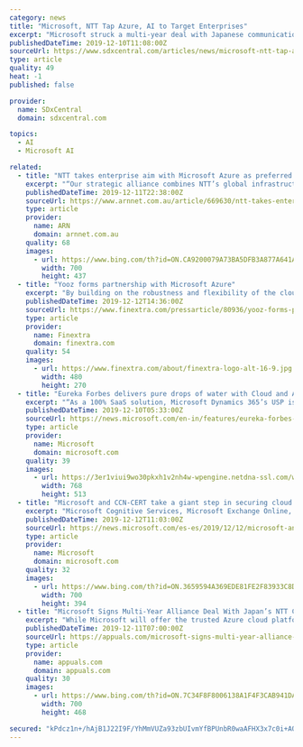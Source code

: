 ```yaml
---
category: news
title: "Microsoft, NTT Tap Azure, AI to Target Enterprises"
excerpt: "Microsoft struck a multi-year deal with Japanese communications giant NTT to combine its Azure cloud platform and artificial intelligence (AI) capabilities with NTT’s optical and wireless network to produce and support new enterprise-focused digital ..."
publishedDateTime: 2019-12-10T11:08:00Z
sourceUrl: https://www.sdxcentral.com/articles/news/microsoft-ntt-tap-azure-ai-to-target-enterprises/2019/12/
type: article
quality: 49
heat: -1
published: false

provider:
  name: SDxCentral
  domain: sdxcentral.com

topics:
  - AI
  - Microsoft AI

related:
  - title: "NTT takes enterprise aim with Microsoft Azure as preferred cloud platform"
    excerpt: "“Our strategic alliance combines NTT’s global infrastructure and services expertise with the power of Azure,” said Satya Nadella, CEO, Microsoft. “Together, we will build new solutions spanning AI, cyber security and hybrid cloud, as we work to help enterprise customers everywhere accelerate their digital transformation.” From a ..."
    publishedDateTime: 2019-12-11T22:38:00Z
    sourceUrl: https://www.arnnet.com.au/article/669630/ntt-takes-enterprise-aim-microsoft-azure-preferred-cloud-platform/
    type: article
    provider:
      name: ARN
      domain: arnnet.com.au
    quality: 68
    images:
      - url: https://www.bing.com/th?id=ON.CA9200079A73BA5DFB3A877A641AE88C
        width: 700
        height: 437
  - title: "Yooz forms partnership with Microsoft Azure"
    excerpt: "By building on the robustness and flexibility of the cloud Azure platform, Yooz is offering a comprehensive solution that can provide ... the partnership uniting Yooz and Microsoft is a major factor in the accelerated digital transformation of organisations, supported by AI and the Cloud. At every level of our organisation, every Yooz employee ..."
    publishedDateTime: 2019-12-12T14:36:00Z
    sourceUrl: https://www.finextra.com/pressarticle/80936/yooz-forms-partnership-with-microsoft-azure
    type: article
    provider:
      name: Finextra
      domain: finextra.com
    quality: 54
    images:
      - url: https://www.finextra.com/about/finextra-logo-alt-16-9.jpg
        width: 480
        height: 270
  - title: "Eureka Forbes delivers pure drops of water with Cloud and AI"
    excerpt: "“As a 100% SaaS solution, Microsoft Dynamics 365’s USP is its seamless integration with Azure cloud services, Office 365 and LinkedIn. This helps Eureka Forbes accelerate their digital transformation journey. AI, Rich Analytics and ML fuels the CRM ..."
    publishedDateTime: 2019-12-10T05:33:00Z
    sourceUrl: https://news.microsoft.com/en-in/features/eureka-forbes-microsoft-azure-cloud-ai/
    type: article
    provider:
      name: Microsoft
      domain: microsoft.com
    quality: 39
    images:
      - url: https://3er1viui9wo30pkxh1v2nh4w-wpengine.netdna-ssl.com/wp-content/uploads/prod/sites/45/2019/10/GettyImages-1094797514-768x513.jpg
        width: 768
        height: 513
  - title: "Microsoft and CCN-CERT take a giant step in securing cloud environments aimed at Spanish Public Government agencies"
    excerpt: "Microsoft Cognitive Services, Microsoft Exchange Online, Microsoft SharePoint Online, Microsoft Kubernetes and Microsoft Azure SQL. The ease and immediacy with which Microsoft’s cloud services can be made available in the configuration officially considered by the Cryptologic Center as HIGH Level, according to the criteria established in the ..."
    publishedDateTime: 2019-12-12T11:03:00Z
    sourceUrl: https://news.microsoft.com/es-es/2019/12/12/microsoft-and-ccn-cert-take-a-giant-step-in-securing-cloud-environments-aimed-at-spanish-public-government-agencies/
    type: article
    provider:
      name: Microsoft
      domain: microsoft.com
    quality: 32
    images:
      - url: https://www.bing.com/th?id=ON.3659594A369EDE81FE2F83933C8DB639
        width: 700
        height: 394
  - title: "Microsoft Signs Multi-Year Alliance Deal With Japan’s NTT Corporation For Enterprise Solutions On Azure Cloud Platform"
    excerpt: "While Microsoft will offer the trusted Azure cloud platform and AI expertise, NTT will bring its ICT infrastructure, managed services, and cybersecurity expertise. Incidentally, NTT confirmed that Microsoft Azure is its preferred cloud platform. This partnership should bring in multiple new innovations in the field of wireless communication ..."
    publishedDateTime: 2019-12-11T07:00:00Z
    sourceUrl: https://appuals.com/microsoft-signs-multi-year-alliance-deal-with-japans-ntt-corporation-for-enterprise-solutions-on-azure-cloud-platform/
    type: article
    provider:
      name: appuals.com
      domain: appuals.com
    quality: 30
    images:
      - url: https://www.bing.com/th?id=ON.7C34F8F8006138A1F4F3CAB941DAE893
        width: 700
        height: 468

secured: "kPdcz1n+/hAjB1J22I9F/YhMmVUZa93zbUIvmYfBPUnbR0waAFHX3x7c0i+AO+K+0RYTu98ZN8eoUU6zLVpXOaQJDvwDKwuPoFyhvm0TcqbQZ3D3Drw+dM14I8vf7RntRgn/xsJ81Svhyr91HOTbJVoANm9JJzniMCflGxVIz4ALGskCQIbcYgQ1NwoLpe4laidX93qmQQXEHXh4uyQsV8fhmV/sZ31MFPVvIuWd+hHl5VvLg3fIheEwkgxZAGaVvR0mWvP2X+3zZWtpbRJ2nQ==;6ribIMXHyCD4W6AgohNGAw=="
---
```


